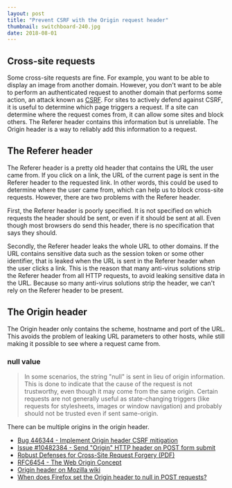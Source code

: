 ```yaml
---
layout: post
title: "Prevent CSRF with the Origin request header"
thumbnail: switchboard-240.jpg
date: 2018-08-01
---
```


<!-- photo source https://www.flickr.com/photos/88121076@N02/8455371254 -->

## Cross-site requests

Some cross-site requests are fine. For example, you want to be able to display an image from another domain. However, you don't want to be able to perform an authenticated request to another domain that performs some action, an attack known as [CSRF](/2019/01/09/csrf/). For sites to actively defend against CSRF, it is useful to determine which page triggers a request. If a site can determine where the request comes from, it can allow some sites and block others. The Referer header contains this information but is unreliable. The Origin header is a way to reliably add this information to a request.

## The Referer header

The Referer header is a pretty old header that contains the URL the user came from. If you click on a link, the URL of the current page is sent in the Referer header to the requested link. In other words, this could be used to determine where the user came from, which can help us to block cross-site requests. However, there are two problems with the Referer header.

First, the Referer header is poorly specified. It is not specified on which requests the header should be sent, or even if it should be sent at all. Even though most browsers do send this header, there is no specification that says they should.

Secondly, the Referer header leaks the whole URL to other domains. If the URL contains sensitive data such as the session token or some other identifier, that is leaked when the URL is sent in the Referer header when the user clicks a link. This is the reason that many anti-virus solutions strip the Referer header from all HTTP requests, to avoid leaking sensitive data in the URL. Because so many anti-virus solutions strip the header, we can't rely on the Referer header to be present.

## The Origin header

The Origin header only contains the scheme, hostname and port of the URL. This avoids the problem of leaking URL parameters to other hosts, while still making it possible to see where a request came from.

### null value

> In some scenarios, the string "null" is sent in lieu of origin information. This is done to indicate that the cause of the request is not trustworthy, even though it may come from the same origin. Certain requests are not generally useful as state-changing triggers (like requests for stylesheets, images or window navigation) and probably should not be trusted even if sent same-origin. 

There can be multiple origins in the origin header.

* [Bug 446344 - Implement Origin header CSRF mitigation](https://bugzilla.mozilla.org/show_bug.cgi?id=446344)
* [Issue #10482384 - Send "Origin" HTTP header on POST form submit](https://developer.microsoft.com/en-us/microsoft-edge/platform/issues/10482384/)
* [Robust Defenses for Cross-Site Request Forgery (PDF)](https://seclab.stanford.edu/websec/csrf/csrf.pdf)
* [RFC6454 - The Web Origin Concept](https://datatracker.ietf.org/doc/rfc6454/)
* [Origin header on Mozilla wiki](https://wiki.mozilla.org/Security/Origin)
* [When does Firefox set the Origin header to null in POST requests?](https://stackoverflow.com/questions/42239643/when-does-firefox-set-the-origin-header-to-null-in-post-requests)
